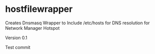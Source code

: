 # hostfilewrapper
Creates Dnsmasq Wrapper to Include /etc/hosts for DNS resolution for Network Manager Hotspot

Version 0.1

Test commit

